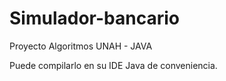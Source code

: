 # Simulador-bancario

Proyecto Algoritmos UNAH - JAVA


Puede compilarlo en su IDE Java de conveniencia.
